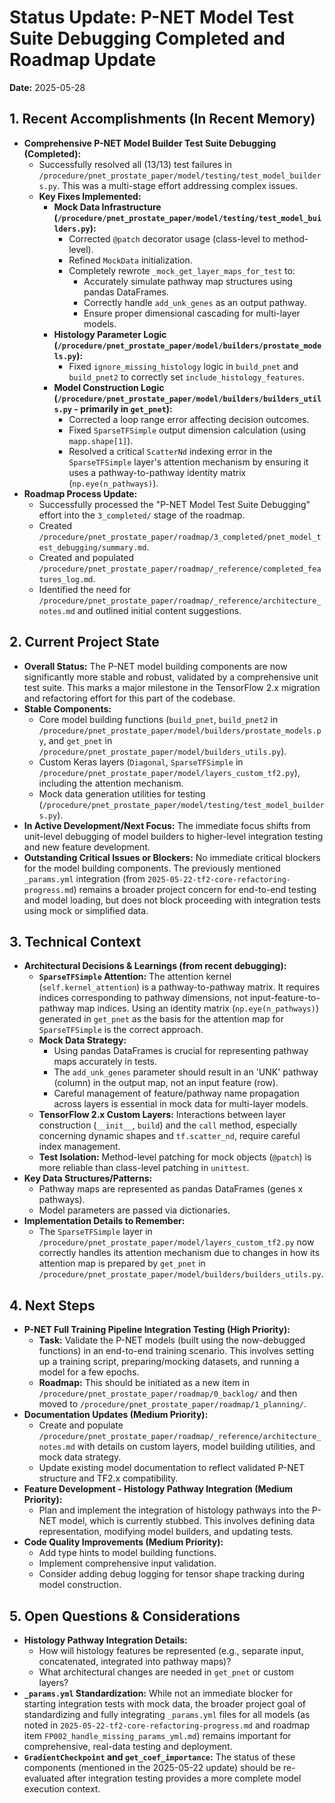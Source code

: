 # Status Update: P-NET Model Test Suite Debugging Completed and Roadmap Update
**Date:** 2025-05-28

## 1. Recent Accomplishments (In Recent Memory)

*   **Comprehensive P-NET Model Builder Test Suite Debugging (Completed):**
    *   Successfully resolved all (13/13) test failures in `/procedure/pnet_prostate_paper/model/testing/test_model_builders.py`. This was a multi-stage effort addressing complex issues.
    *   **Key Fixes Implemented:**
        *   **Mock Data Infrastructure (`/procedure/pnet_prostate_paper/model/testing/test_model_builders.py`):**
            *   Corrected `@patch` decorator usage (class-level to method-level).
            *   Refined `MockData` initialization.
            *   Completely rewrote `_mock_get_layer_maps_for_test` to:
                *   Accurately simulate pathway map structures using pandas DataFrames.
                *   Correctly handle `add_unk_genes` as an output pathway.
                *   Ensure proper dimensional cascading for multi-layer models.
        *   **Histology Parameter Logic (`/procedure/pnet_prostate_paper/model/builders/prostate_models.py`):**
            *   Fixed `ignore_missing_histology` logic in `build_pnet` and `build_pnet2` to correctly set `include_histology_features`.
        *   **Model Construction Logic (`/procedure/pnet_prostate_paper/model/builders/builders_utils.py` - primarily in `get_pnet`):**
            *   Corrected a loop range error affecting decision outcomes.
            *   Fixed `SparseTFSimple` output dimension calculation (using `mapp.shape[1]`).
            *   Resolved a critical `ScatterNd` indexing error in the `SparseTFSimple` layer's attention mechanism by ensuring it uses a pathway-to-pathway identity matrix (`np.eye(n_pathways)`).
*   **Roadmap Process Update:**
    *   Successfully processed the "P-NET Model Test Suite Debugging" effort into the `3_completed/` stage of the roadmap.
    *   Created `/procedure/pnet_prostate_paper/roadmap/3_completed/pnet_model_test_debugging/summary.md`.
    *   Created and populated `/procedure/pnet_prostate_paper/roadmap/_reference/completed_features_log.md`.
    *   Identified the need for `/procedure/pnet_prostate_paper/roadmap/_reference/architecture_notes.md` and outlined initial content suggestions.

## 2. Current Project State

*   **Overall Status:** The P-NET model building components are now significantly more stable and robust, validated by a comprehensive unit test suite. This marks a major milestone in the TensorFlow 2.x migration and refactoring effort for this part of the codebase.
*   **Stable Components:**
    *   Core model building functions (`build_pnet`, `build_pnet2` in `/procedure/pnet_prostate_paper/model/builders/prostate_models.py`, and `get_pnet` in `/procedure/pnet_prostate_paper/model/builders_utils.py`).
    *   Custom Keras layers (`Diagonal`, `SparseTFSimple` in `/procedure/pnet_prostate_paper/model/layers_custom_tf2.py`), including the attention mechanism.
    *   Mock data generation utilities for testing (`/procedure/pnet_prostate_paper/model/testing/test_model_builders.py`).
*   **In Active Development/Next Focus:** The immediate focus shifts from unit-level debugging of model builders to higher-level integration testing and new feature development.
*   **Outstanding Critical Issues or Blockers:** No immediate critical blockers for the model building components. The previously mentioned `_params.yml` integration (from `2025-05-22-tf2-core-refactoring-progress.md`) remains a broader project concern for end-to-end testing and model loading, but does not block proceeding with integration tests using mock or simplified data.

## 3. Technical Context

*   **Architectural Decisions & Learnings (from recent debugging):**
    *   **`SparseTFSimple` Attention:** The attention kernel (`self.kernel_attention`) is a pathway-to-pathway matrix. It requires indices corresponding to pathway dimensions, not input-feature-to-pathway map indices. Using an identity matrix (`np.eye(n_pathways)`) generated in `get_pnet` as the basis for the attention map for `SparseTFSimple` is the correct approach.
    *   **Mock Data Strategy:**
        *   Using pandas DataFrames is crucial for representing pathway maps accurately in tests.
        *   The `add_unk_genes` parameter should result in an 'UNK' pathway (column) in the output map, not an input feature (row).
        *   Careful management of feature/pathway name propagation across layers is essential in mock data for multi-layer models.
    *   **TensorFlow 2.x Custom Layers:** Interactions between layer construction (`__init__`, `build`) and the `call` method, especially concerning dynamic shapes and `tf.scatter_nd`, require careful index management.
    *   **Test Isolation:** Method-level patching for mock objects (`@patch`) is more reliable than class-level patching in `unittest`.
*   **Key Data Structures/Patterns:**
    *   Pathway maps are represented as pandas DataFrames (genes x pathways).
    *   Model parameters are passed via dictionaries.
*   **Implementation Details to Remember:**
    *   The `SparseTFSimple` layer in `/procedure/pnet_prostate_paper/model/layers_custom_tf2.py` now correctly handles its attention mechanism due to changes in how its attention map is prepared by `get_pnet` in `/procedure/pnet_prostate_paper/model/builders/builders_utils.py`.

## 4. Next Steps

*   **P-NET Full Training Pipeline Integration Testing (High Priority):**
    *   **Task:** Validate the P-NET models (built using the now-debugged functions) in an end-to-end training scenario. This involves setting up a training script, preparing/mocking datasets, and running a model for a few epochs.
    *   **Roadmap:** This should be initiated as a new item in `/procedure/pnet_prostate_paper/roadmap/0_backlog/` and then moved to `/procedure/pnet_prostate_paper/roadmap/1_planning/`.
*   **Documentation Updates (Medium Priority):**
    *   Create and populate `/procedure/pnet_prostate_paper/roadmap/_reference/architecture_notes.md` with details on custom layers, model building utilities, and mock data strategy.
    *   Update existing model documentation to reflect validated P-NET structure and TF2.x compatibility.
*   **Feature Development - Histology Pathway Integration (Medium Priority):**
    *   Plan and implement the integration of histology pathways into the P-NET model, which is currently stubbed. This involves defining data representation, modifying model builders, and updating tests.
*   **Code Quality Improvements (Medium Priority):**
    *   Add type hints to model building functions.
    *   Implement comprehensive input validation.
    *   Consider adding debug logging for tensor shape tracking during model construction.

## 5. Open Questions & Considerations

*   **Histology Pathway Integration Details:**
    *   How will histology features be represented (e.g., separate input, concatenated, integrated into pathway maps)?
    *   What architectural changes are needed in `get_pnet` or custom layers?
*   **`_params.yml` Standardization:** While not an immediate blocker for starting integration tests with mock data, the broader project goal of standardizing and fully integrating `_params.yml` files for all models (as noted in `2025-05-22-tf2-core-refactoring-progress.md` and roadmap item `FP002_handle_missing_params_yml.md`) remains important for comprehensive, real-data testing and deployment.
*   **`GradientCheckpoint` and `get_coef_importance`:** The status of these components (mentioned in the 2025-05-22 update) should be re-evaluated after integration testing provides a more complete model execution context.
